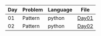 | Day  | Problem | Language | File |
|------|---------|----------|------|
| 01   | Pattern |python|[Day01](Day01/pyramid.py)| 
| 02   |Pattern  |python|[Day02](Day02/diaond_pattern.py)|
